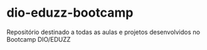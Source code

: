# dio-eduzz-bootcamp
Repositório destinado a todas as aulas e projetos desenvolvidos no Bootcamp DIO/EDUZZ
